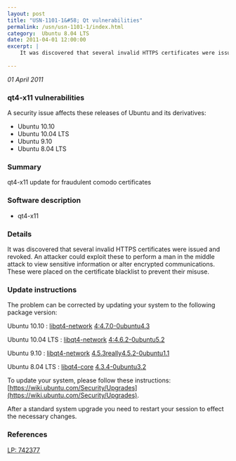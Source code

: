 ```yaml
---
layout: post
title: "USN-1101-1&#58; Qt vulnerabilities"
permalink: /usn/usn-1101-1/index.html
category:  Ubuntu 8.04 LTS
date: 2011-04-01 12:00:00
excerpt: |
    It was discovered that several invalid HTTPS certificates were issued and revoked. An attacker could exploit these to perform a man in the middle attack to view sensitive information or alter encrypted communications. These were placed on the certificate blacklist to prevent their misuse. 
    
--- 
```

 
 

*01 April 2011*

### qt4-x11 vulnerabilities

A security issue affects these releases of Ubuntu and its derivatives:

* Ubuntu 10.10
* Ubuntu 10.04 LTS
* Ubuntu 9.10
* Ubuntu 8.04 LTS

### Summary

qt4-x11 update for fraudulent comodo certificates 

### Software description

* qt4-x11 

### Details

It was discovered that several invalid HTTPS certificates were issued and revoked. An attacker could exploit these to perform a man in the middle attack to view sensitive information or alter encrypted communications. These were placed on the certificate blacklist to prevent their misuse. 

### Update instructions

The problem can be corrected by updating your system to the following package version:

Ubuntu 10.10
 : [libqt4-network](https://launchpad.net/ubuntu/+source/qt4-x11) <span> [4:4.7.0-0ubuntu4.3](https://launchpad.net/ubuntu/+source/qt4-x11/4:4.7.0-0ubuntu4.3) </span> 

Ubuntu 10.04 LTS
 : [libqt4-network](https://launchpad.net/ubuntu/+source/qt4-x11) <span> [4:4.6.2-0ubuntu5.2](https://launchpad.net/ubuntu/+source/qt4-x11/4:4.6.2-0ubuntu5.2) </span> 

Ubuntu 9.10
 : [libqt4-network](https://launchpad.net/ubuntu/+source/qt4-x11) <span> [4.5.3really4.5.2-0ubuntu1.1](https://launchpad.net/ubuntu/+source/qt4-x11/4.5.3really4.5.2-0ubuntu1.1) </span> 

Ubuntu 8.04 LTS
 : [libqt4-core](https://launchpad.net/ubuntu/+source/qt4-x11) <span> [4.3.4-0ubuntu3.2](https://launchpad.net/ubuntu/+source/qt4-x11/4.3.4-0ubuntu3.2) </span> 

To update your system, please follow these instructions: [https://wiki.ubuntu.com/Security/Upgrades](https://wiki.ubuntu.com/Security/Upgrades).

After a standard system upgrade you need to restart your session to effect the necessary changes. 

### References

 
 [LP: 742377](https://launchpad.net/bugs/742377)
 

